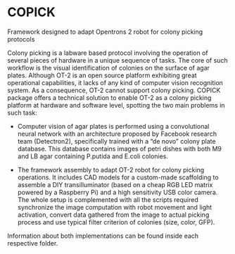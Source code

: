 # COPICK
Framework designed to adapt Opentrons 2 robot for colony picking protocols

Colony picking is a labware based protocol involving the operation of several pieces of hardware in a unique sequence of tasks. The core of such workflow is the visual identification of colonies on the surface of agar plates. Although OT-2 is an open source platform exhibiting great operational capabilities, it lacks of any kind of computer vision recognition system. As a consequence, OT-2 cannot support colony picking.
COPICK package offers a technical solution to enable OT-2 as a colony picking platform at hardware and software level, spotting the two main problems in such task:

-	Computer vision of agar plates is performed using a convolutional neural network with an architecture proposed by Facebook research team (Detectron2), specifically trained with a “de novo” colony plate database. This database contains images of petri dishes with both M9 and LB agar containing P.putida and E.coli colonies.

-	The framework assembly to adapt OT-2 robot for colony picking operations. It includes CAD models for a custom-made scaffolding to assemble a DIY transilluminator (based on a cheap RGB LED matrix powered by a Raspberry Pi) and a high sensitivity USB color camera. The whole setup is complemented with all the scripts required synchronize the image computation with robot movement and light activation, convert data gathered from the image to actual picking process and use typical filter criterion of colonies (size, color, GFP).

Information about both implementations can be found inside each respective folder.
